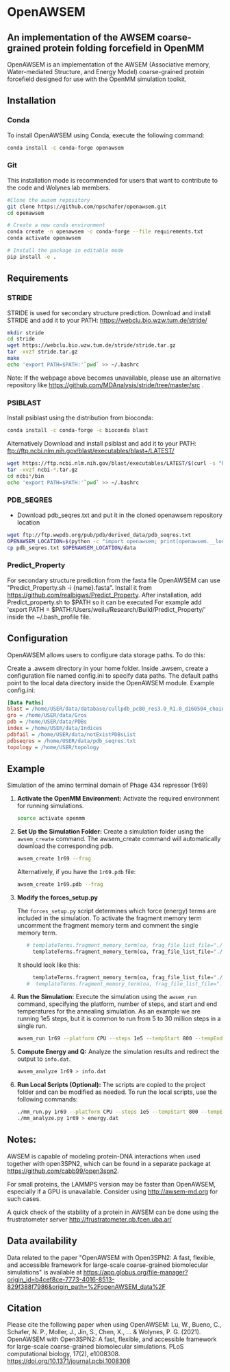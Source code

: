 # OpenAWSEM
## An implementation of the AWSEM coarse-grained protein folding forcefield in OpenMM



OpenAWSEM is an implementation of the AWSEM (Associative memory, Water-mediated Structure, and Energy Model) coarse-grained protein forcefield designed for use with the OpenMM simulation toolkit.

## Installation

### Conda

To install OpenAWSEM using Conda, execute the following command:

```bash
conda install -c conda-forge openawsem
```

### Git

This installation mode is recommended for users that want to contribute to the code and Wolynes lab members.

```bash
#Clone the awsem repository
git clone https://github.com/npschafer/openawsem.git
cd openawsem

# Create a new conda environment
conda create -n openawsem -c conda-forge --file requirements.txt
conda activate openawsem

# Install the package in editable mode
pip install -e .
```

## Requirements

### STRIDE
STRIDE is used for secondary structure prediction. 
Download and install STRIDE and add it to your PATH:
https://webclu.bio.wzw.tum.de/stride/
```bash
mkdir stride
cd stride
wget https://webclu.bio.wzw.tum.de/stride/stride.tar.gz
tar -xvzf stride.tar.gz
make
echo 'export PATH=$PATH:'`pwd` >> ~/.bashrc
```

Note: If the webpage above becomes unavailable, please use an alternative repository like https://github.com/MDAnalysis/stride/tree/master/src .

### PSIBLAST    
Install psiblast using the distribution from bioconda:

```bash
conda install -c conda-forge -c bioconda blast
```

Alternatively Download and install psiblast and add it to your PATH: 
ftp://ftp.ncbi.nlm.nih.gov/blast/executables/blast+/LATEST/

```bash
wget https://ftp.ncbi.nlm.nih.gov/blast/executables/LATEST/$(curl -s "https://ftp.ncbi.nlm.nih.gov/blast/executables/LATEST/" | grep -o 'ncbi-blast-[0-9.]*+-x64-linux.tar.gz'| head -n 1)
tar -xvzf ncbi-*.tar.gz
cd ncbi*/bin
echo 'export PATH=$PATH:'`pwd` >> ~/.bashrc
```

### PDB_SEQRES
* Download pdb_seqres.txt and put it in the cloned openawsem repository location

```bash
wget ftp://ftp.wwpdb.org/pub/pdb/derived_data/pdb_seqres.txt
OPENAWSEM_LOCATION=$(python -c "import openawsem; print(openawsem.__location__)")
cp pdb_seqres.txt $OPENAWSEM_LOCATION/data
```

### Predict_Property

For secondary structure prediction from the fasta file OpenAWSEM can use "Predict_Property.sh -i {name}.fasta".
Install it from https://github.com/realbigws/Predict_Property.
After installation, add Predict_property.sh to $PATH so it can be executed
For example add 'export PATH = $PATH:/Users/weilu/Research/Build/Predict_Property/' inside the ~/.bash_profile file.

## Configuration
OpenAWSEM allows users to configure data storage paths. To do this:

Create a .awsem directory in your home folder.
Inside .awsem, create a configuration file named config.ini to specify data paths. 
The default paths point to the local data directory inside the OpenAWSEM module.
Example config.ini:

```ini
[Data Paths]
blast = /home/USER/data/database/cullpdb_pc80_res3.0_R1.0_d160504_chains29712
gro = /home/USER/data/Gros
pdb = /home/USER/data/PDBs
index = /home/USER/data/Indices
pdbfail = /home/USER/data/notExistPDBsList
pdbseqres = /home/USER/data/pdb_seqres.txt
topology = /home/USER/topology
```

## Example
Simulation of the amino terminal domain of Phage 434 repressor (1r69)

1. **Activate the OpenMM Environment:**
   Activate the required environment for running simulations.
   ```bash
   source activate openmm
   ```

2. **Set Up the Simulation Folder:**
   Create a simulation folder using the `awsem_create` command. The awsem_create command will automatically download the corresponding pdb.
   ```bash
   awsem_create 1r69 --frag
   ```
   Alternatively, if you have the `1r69.pdb` file:
   ```bash
   awsem_create 1r69.pdb --frag
   ```

3. **Modify the forces_setup.py**

   The `forces_setup.py` script determines which force (energy) terms are included in the simulation. 
   To activate the fragment memory term uncomment the fragment memory term and comment the single memory term.
   ```python
      # templateTerms.fragment_memory_term(oa, frag_file_list_file="./frags.mem", npy_frag_table="./frags.npy", UseSavedFragTable=True),
        templateTerms.fragment_memory_term(oa, frag_file_list_file="./single_frags.mem", npy_frag_table="./single_frags.npy", UseSavedFragTable=False),
   ```
   It should look like this:
   ```python
        templateTerms.fragment_memory_term(oa, frag_file_list_file="./frags.mem", npy_frag_table="./frags.npy", UseSavedFragTable=False),
      #  templateTerms.fragment_memory_term(oa, frag_file_list_file="./single_frags.mem", npy_frag_table="./single_frags.npy", UseSavedFragTable=False),
   ```
3. **Run the Simulation:**
   Execute the simulation using the `awsem_run` command, specifying the platform, number of steps, and start and end temperatures for the annealing simulation.
   As an example we are running 1e5 steps, but it is common to run from 5 to 30 million steps in a single run.
   
   ```bash
   awsem_run 1r69 --platform CPU --steps 1e5 --tempStart 800 --tempEnd 200 -f forces_setup.py
   ```

4. **Compute Energy and Q:**
   Analyze the simulation results and redirect the output to `info.dat`.
   ```bash
   awsem_analyze 1r69 > info.dat
   ```

5. **Run Local Scripts (Optional):**
   The scripts are copied to the project folder and can be modified as needed. To run the local scripts, use the following commands:
   ```bash
   ./mm_run.py 1r69 --platform CPU --steps 1e5 --tempStart 800 --tempEnd 200 -f forces_setup.py
   ./mm_analyze.py 1r69 > energy.dat
   ```

## Notes:
AWSEM is capable of modeling protein-DNA interactions when used together with open3SPN2, which can be found in a separate package at https://github.com/cabb99/open3spn2.

For small proteins, the LAMMPS version may be faster than OpenAWSEM, especially if a GPU is unavailable. Consider using http://awsem-md.org for such cases.

A quick check of the stability of a protein in AWSEM can be done using the frustratometer server http://frustratometer.qb.fcen.uba.ar/



## Data availability
Data related to the paper "OpenAWSEM with Open3SPN2: A fast, flexible, and accessible framework for large-scale coarse-grained biomolecular simulations" is available at https://app.globus.org/file-manager?origin_id=b4cef8ce-7773-4016-8513-829f388f7986&origin_path=%2FopenAWSEM_data%2F

## Citation
Please cite the following paper when using OpenAWSEM:
Lu, W., Bueno, C., Schafer, N. P., Moller, J., Jin, S., Chen, X., ... & Wolynes, P. G. (2021). OpenAWSEM with Open3SPN2: A fast, flexible, and accessible framework for large-scale coarse-grained biomolecular simulations. PLoS computational biology, 17(2), e1008308. https://doi.org/10.1371/journal.pcbi.1008308
